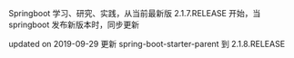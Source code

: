 Springboot 学习、研究、实践，从当前最新版 2.1.7.RELEASE 开始，当 springboot 发布新版本时，同步更新

updated on 2019-09-29
更新 spring-boot-starter-parent 到 2.1.8.RELEASE